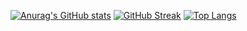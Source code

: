 [![Anurag's GitHub stats](https://github-readme-stats.vercel.app/api?username=MarcosTeles&show_icons=true&theme=radical)](https://github.com/anuraghazra/github-readme-stats) [![GitHub Streak](http://github-readme-streak-stats.herokuapp.com?user=MarcosTeles&theme=radical)](https://git.io/streak-stats)
[![Top Langs](https://github-readme-stats.vercel.app/api/top-langs/?username=MarcosTeles&theme=radical&layout=compact)](https://github.com/anuraghazra/github-readme-stats)
